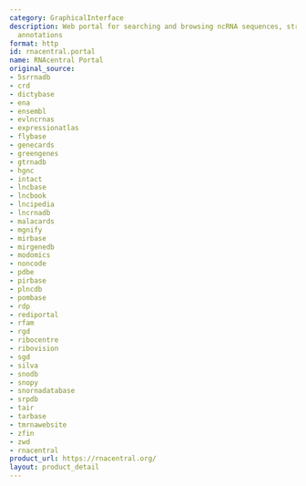 ```yaml
---
category: GraphicalInterface
description: Web portal for searching and browsing ncRNA sequences, structures, and
  annotations
format: http
id: rnacentral.portal
name: RNAcentral Portal
original_source:
- 5srrnadb
- crd
- dictybase
- ena
- ensembl
- evlncrnas
- expressionatlas
- flybase
- genecards
- greengenes
- gtrnadb
- hgnc
- intact
- lncbase
- lncbook
- lncipedia
- lncrnadb
- malacards
- mgnify
- mirbase
- mirgenedb
- modomics
- noncode
- pdbe
- pirbase
- plncdb
- pombase
- rdp
- rediportal
- rfam
- rgd
- ribocentre
- ribovision
- sgd
- silva
- snodb
- snopy
- snornadatabase
- srpdb
- tair
- tarbase
- tmrnawebsite
- zfin
- zwd
- rnacentral
product_url: https://rnacentral.org/
layout: product_detail
---
```

